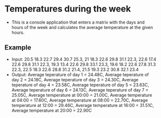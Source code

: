 # Temperatures during the week  

* This is a console application that enters a matrix with the days and hours of the week and calculates the average temperature at the given hours.

## Example 

* Input: 20.5 18.3 22.7 29.4 30.7 25.3, 21 18.3 22.6 29.8 31.1 22.3, 22.6 17.4 22.6 29.8 31.1 22.3, 19.3 13.4 22.6 29.8 33.1 23.3, 19.6 18.2 22.6 27.8 31.3 22.3, 22.5 18.3 22.6 28.8 31.2 21.4, 21.5 19.3 23.2 30.8 32.1 23.4
* Output: Average teperature of day 1 = 24.48C, Average teperature of day 2 = 24.18C, Average teperature of day 3 = 24.30C, Average teperature of day 4 = 23.58C, Average teperature of day 5 = 23.63C, Average teperature of day 6 = 24.13C, Average teperature of day 7 = 25.05C, Average temperature at 00:00 = 21.00C, Average temperature at 04:00 = 17.60C, Average temperature at 08:00 = 22.70C, Average temperature at 12:00 = 29.46C, Average temperature at 16:00 = 31.51C, Average temperature at 20:00 = 22.90C